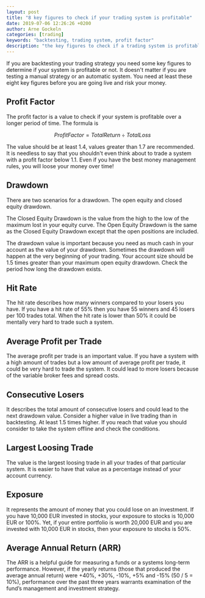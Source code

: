 ```yaml
---
layout: post
title: "8 key figures to check if your trading system is profitable"
date: 2019-07-06 12:26:26 +0200
author: Arne Gockeln
categories: [trading]
keywords: "backtesting, trading system, profit factor"
description: "the key figures to check if a trading system is profitable or not"
---
```

If you are backtesting your trading strategy you need some key figures to determine if your system is profitable or not. It doesn't matter if you are testing a manual strategy or an automatic system. You need at least these eight key figures before you are going live and risk your money.

## Profit Factor
The profit factor is a value to check if your system is profitable over a longer period of time. The formula is 

$$
ProfitFactor=TotalReturn\div TotalLoss
$$

The value should be at least 1.4, values greater than 1.7 are recommended.  It is needless to say that you shouldn't even think about to trade a system with a profit factor below 1.1. Even if you have the best money management rules, you will loose your money over time!

## Drawdown
There are two scenarios for a drawdown. The open equity and closed equity drawdown. 

The Closed Equity Drawdown is the value from the high to the low of the maximum lost in your equity curve.
The Open Equity Drawdown is the same as the Closed Equity Drawdown except that the open positions are included. 

The drawdown value is important because you need as much cash in your account as the value of your drawdown. Sometimes the drawdown will happen at the very beginning of your trading. Your account size should be 1.5 times greater than your maximum open equity drawdown. Check the period how long the drawdown exists. 

## Hit Rate
The hit rate describes how many winners compared to your losers you have. If you have a hit rate of 55% then you have 55 winners and 45 losers per 100 trades total. When the hit rate is lower than 50% it could be mentally very hard to trade such a system.

## Average Profit per Trade
The average profit per trade is an important value. If you have a system with a high amount of trades but a low amount of average profit per trade, it could be very hard to trade the system. It could lead to more losers because of the variable broker fees and spread costs. 

## Consecutive Losers
It describes the total amount of consecutive losers and could lead to the next drawdown value. Consider a higher value in live trading than in backtesting. At least 1.5 times higher. If you reach that value you should consider to take the system offline and check the conditions.

## Largest Loosing Trade
The value is the largest loosing trade in all your trades of that particular system. It is easier to have that value as a percentage instead of your account currency.

## Exposure
It represents the amount of money that you could lose on an investment. If you have 10,000 EUR invested in stocks, your exposure to stocks is 10,000 EUR or 100%. Yet, if your entire portfolio is worth 20,000 EUR and you are invested with 10,000 EUR in stocks, then your exposure to stocks is 50%.

## Average Annual Return (ARR)
The ARR is a helpful guide for measuring a funds or a systems long-term performance. However, if the yearly returns (those that produced the average annual return) were +40%, +30%, -10%, +5% and -15% (50 / 5 = 10%), performance over the past three years warrants examination of the fund’s management and investment strategy.
